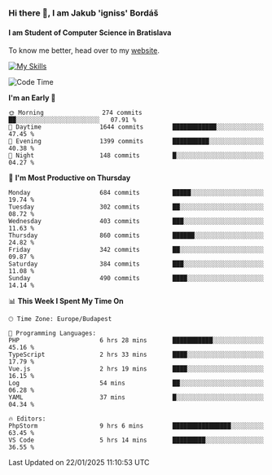 ### Hi there 👋, I am Jakub 'igniss' Bordáš

#### I am Student of Computer Science in Bratislava
To know me better, head over to my [website](https://bordas.sk).

[![My Skills](https://skillicons.dev/icons?i=js,typescript,html,css,figma,svelte,vue,next,postgresql,nest,express,nodejs)](https://bordas.sk)


<!--START_SECTION:waka-->
![Code Time](http://img.shields.io/badge/Code%20Time-1%2C646%20hrs%2011%20mins-blue)

**I'm an Early 🐤** 

```text
🌞 Morning                274 commits         ██░░░░░░░░░░░░░░░░░░░░░░░   07.91 % 
🌆 Daytime                1644 commits        ████████████░░░░░░░░░░░░░   47.45 % 
🌃 Evening                1399 commits        ██████████░░░░░░░░░░░░░░░   40.38 % 
🌙 Night                  148 commits         █░░░░░░░░░░░░░░░░░░░░░░░░   04.27 % 
```
📅 **I'm Most Productive on Thursday** 

```text
Monday                   684 commits         █████░░░░░░░░░░░░░░░░░░░░   19.74 % 
Tuesday                  302 commits         ██░░░░░░░░░░░░░░░░░░░░░░░   08.72 % 
Wednesday                403 commits         ███░░░░░░░░░░░░░░░░░░░░░░   11.63 % 
Thursday                 860 commits         ██████░░░░░░░░░░░░░░░░░░░   24.82 % 
Friday                   342 commits         ██░░░░░░░░░░░░░░░░░░░░░░░   09.87 % 
Saturday                 384 commits         ███░░░░░░░░░░░░░░░░░░░░░░   11.08 % 
Sunday                   490 commits         ████░░░░░░░░░░░░░░░░░░░░░   14.14 % 
```


📊 **This Week I Spent My Time On** 

```text
🕑︎ Time Zone: Europe/Budapest

💬 Programming Languages: 
PHP                      6 hrs 28 mins       ███████████░░░░░░░░░░░░░░   45.16 % 
TypeScript               2 hrs 33 mins       ████░░░░░░░░░░░░░░░░░░░░░   17.79 % 
Vue.js                   2 hrs 19 mins       ████░░░░░░░░░░░░░░░░░░░░░   16.15 % 
Log                      54 mins             ██░░░░░░░░░░░░░░░░░░░░░░░   06.28 % 
YAML                     37 mins             █░░░░░░░░░░░░░░░░░░░░░░░░   04.34 % 

🔥 Editors: 
PhpStorm                 9 hrs 6 mins        ████████████████░░░░░░░░░   63.45 % 
VS Code                  5 hrs 14 mins       █████████░░░░░░░░░░░░░░░░   36.55 % 
```


 Last Updated on 22/01/2025 11:10:53 UTC
<!--END_SECTION:waka-->

